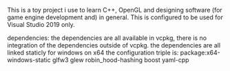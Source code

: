 This is a toy project i use to learn C++, OpenGL and designing software (for game engine development and) in general.
This is configured to be used for Visual Studio 2019 only. 

dependencies:
the dependencies are all available in vcpkg, there is no integration of the dependencies outside of vcpkg.
the dependencies are all linked staticly for windows on x64
the configuration triple is: package:x64-windows-static
  glfw3
  glew
  robin_hood-hashing
  boost
  yaml-cpp
